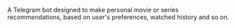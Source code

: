 A Telegram bot designed to make personal movie or series recommendations, based on user's preferences, watched history and so on. 
